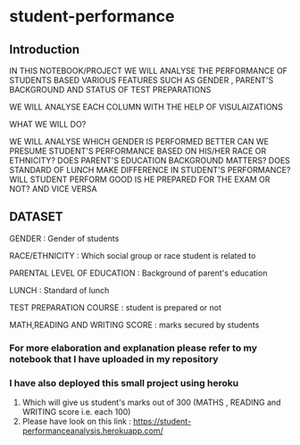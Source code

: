 # student-performance

## Introduction

IN THIS NOTEBOOK/PROJECT WE WILL ANALYSE THE PERFORMANCE OF STUDENTS BASED VARIOUS FEATURES SUCH AS GENDER , PARENT'S BACKGROUND AND STATUS OF TEST PREPARATIONS

WE WILL ANALYSE EACH COLUMN WITH THE HELP OF VISULAIZATIONS

WHAT WE WILL DO?

WE WILL ANALYSE WHICH GENDER IS PERFORMED BETTER
CAN WE PRESUME STUDENT'S PERFORMANCE BASED ON HIS/HER RACE OR ETHNICITY?
DOES PARENT'S EDUCATION BACKGROUND MATTERS?
DOES STANDARD OF LUNCH MAKE DIFFERENCE IN STUDENT'S PERFORMANCE?
WILL STUDENT PERFORM GOOD IS HE PREPARED FOR THE EXAM OR NOT? AND VICE VERSA

## DATASET 

GENDER : Gender of students

RACE/ETHNICITY : Which social group or race student is related to

PARENTAL LEVEL OF EDUCATION : Background of parent's education

LUNCH : Standard of lunch

TEST PREPARATION COURSE : student is prepared or not

MATH,READING AND WRITING SCORE : marks secured by students


### For more elaboration and explanation please refer to my notebook that I have uploaded in my repository 

### I have also deployed this small project using heroku 
1. Which will give us student's marks out of 300 (MATHS , READING and WRITING score i.e. each 100)
2. Please have look on this link : https://student-performanceanalysis.herokuapp.com/
